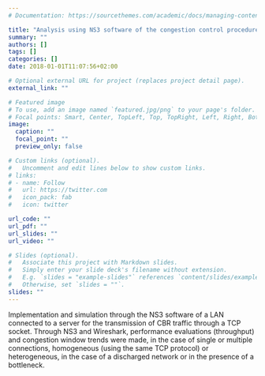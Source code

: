 ```yaml
---
# Documentation: https://sourcethemes.com/academic/docs/managing-content/

title: "Analysis using NS3 software of the congestion control procedures of the TCP versions NewReno and YeAH"
summary: ""
authors: []
tags: []
categories: []
date: 2018-01-01T11:07:56+02:00

# Optional external URL for project (replaces project detail page).
external_link: ""

# Featured image
# To use, add an image named `featured.jpg/png` to your page's folder.
# Focal points: Smart, Center, TopLeft, Top, TopRight, Left, Right, BottomLeft, Bottom, BottomRight.
image:
  caption: ""
  focal_point: ""
  preview_only: false

# Custom links (optional).
#   Uncomment and edit lines below to show custom links.
# links:
# - name: Follow
#   url: https://twitter.com
#   icon_pack: fab
#   icon: twitter

url_code: ""
url_pdf: ""
url_slides: ""
url_video: ""

# Slides (optional).
#   Associate this project with Markdown slides.
#   Simply enter your slide deck's filename without extension.
#   E.g. `slides = "example-slides"` references `content/slides/example-slides.md`.
#   Otherwise, set `slides = ""`.
slides: ""
---
```


Implementation and simulation through the NS3 software of a LAN connected to a server for the transmission of CBR traffic through a TCP socket. Through NS3 and Wireshark, performance evaluations (throughput) and congestion window trends were made, in the case of single or multiple connections, homogeneous (using the same TCP protocol) or heterogeneous, in the case of a discharged network or in the presence of a bottleneck.